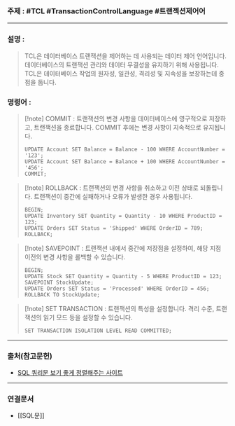 ### 주제 : #TCL #TransactionControlLanguage #트랜젝션제어어

___

### 설명 : 

> TCL은 데이터베이스 트랜잭션을 제어하는 데 사용되는 데이터 제어 언어입니다. 
> 데이터베이스의 트랜잭션 관리와 데이터 무결성을 유지하기 위해 사용됩니다. 
> TCL은 데이터베이스 작업의 원자성, 일관성, 격리성 및 지속성을 보장하는데 중점을 둡니다.

### 명령어 : 

>[!note] COMMIT : 
> 트랜잭션의 변경 사항을 데이터베이스에 영구적으로 저장하고, 트랜잭션을 종료합니다. 
> COMMIT 후에는 변경 사항이 지속적으로 유지됩니다.
>```
> UPDATE Account SET Balance = Balance - 100 WHERE AccountNumber = '123';
> UPDATE Account SET Balance = Balance + 100 WHERE AccountNumber = '456';
> COMMIT;
>```

>[!note] ROLLBACK :
> 트랜잭션의 변경 사항을 취소하고 이전 상태로 되돌립니다. 
> 트랜잭션이 중간에 실패하거나 오류가 발생한 경우 사용됩니다.
>```
> BEGIN;
> UPDATE Inventory SET Quantity = Quantity - 10 WHERE ProductID = 123;
> UPDATE Orders SET Status = 'Shipped' WHERE OrderID = 789;
> ROLLBACK;
>```

>[!note] SAVEPOINT : 
> 트랜잭션 내에서 중간에 저장점을 설정하여, 해당 지점 이전의 변경 사항을 롤백할 수 있습니다.
>```
> BEGIN;
> UPDATE Stock SET Quantity = Quantity - 5 WHERE ProductID = 123;
> SAVEPOINT StockUpdate;
> UPDATE Orders SET Status = 'Processed' WHERE OrderID = 456;
> ROLLBACK TO StockUpdate;
>```


>[!note] SET TRANSACTION :
> 트랜잭션의 특성을 설정합니다. 
> 격리 수준, 트랜잭션의 읽기 모드 등을 설정할 수 있습니다.
>```
> SET TRANSACTION ISOLATION LEVEL READ COMMITTED;
>```

___

### 출처(참고문헌)

- [SQL 쿼리문 보기 좋게 정렬해주는 사이트](https://zzznara2.tistory.com/663)

___

### 연결문서

- [[SQL문]]

